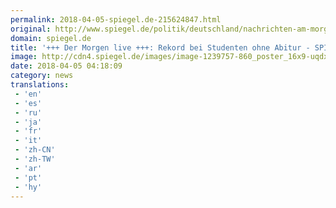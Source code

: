 ```yaml
---
permalink: 2018-04-05-spiegel.de-215624847.html
original: http://www.spiegel.de/politik/deutschland/nachrichten-am-morgen-die-news-in-echtzeit-a-1200463.html#ref=rss
domain: spiegel.de
title: '+++ Der Morgen live +++: Rekord bei Studenten ohne Abitur - SPIEGEL ONLINE - Politik'
image: http://cdn4.spiegel.de/images/image-1239757-860_poster_16x9-uqdx-1239757.jpg
date: 2018-04-05 04:18:09
category: news
translations: 
 - 'en'
 - 'es'
 - 'ru'
 - 'ja'
 - 'fr'
 - 'it'
 - 'zh-CN'
 - 'zh-TW'
 - 'ar'
 - 'pt'
 - 'hy'
---
```


